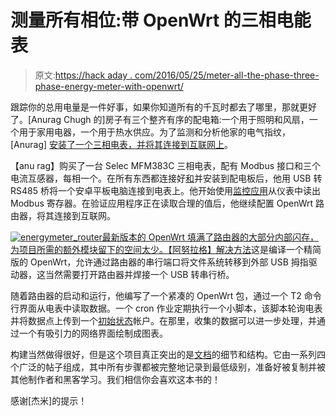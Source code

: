 # 测量所有相位:带 OpenWrt 的三相电能表

> 原文:[https://hack aday . com/2016/05/25/meter-all-the-phase-three-phase-energy-meter-with-openwrt/](https://hackaday.com/2016/05/25/meter-all-the-phases-three-phase-energy-meter-with-openwrt/)

跟踪你的总用电量是一件好事，如果你知道所有的千瓦时都去了哪里，那就更好了。[Anurag Chugh 的]房子有三个整齐有序的配电箱:一个用于照明和风扇，一个用于家用电器，一个用于热水供应。为了监测和分析他家的电气指纹，[Anurag] [安装了一个三相电表，并将其连接到互联网上](http://www.electronicsfaq.com/2016/05/internet-connected-energy-meter.html)。

【anu rag】购买了一台 Selec MFM383C 三相电表，配有 Modbus 接口和三个电流互感器，每相一个。在所有东西都连接好[和](http://www.electronicsfaq.com/2015/12/installing-3-phase-energy-meter-in-your.html)并安装到配电板后，他用 USB 转 RS485 桥将一个安卓平板电脑连接到电表上。他开始使用[监控应用](https://play.google.com/store/apps/details?id=com.Bhavan.Galex)从仪表中读出 Modbus 寄存器。在验证应用程序正在读取合理的值后，他继续配置 OpenWrt 路由器，将其连接到互联网。

[![energymeter_router](../Images/ad3af07133cb403f0ffef4526648cd4c.png)最新版本的 OpenWrt 填满了路由器的大部分内部闪存，为项目所需的额外模块留下的空间太少。【阿努拉格】](https://hackaday.com/wp-content/uploads/2016/05/energymeter_router.jpg)[解决方法](http://www.electronicsfaq.com/2015/12/openwrt-1505-chaos-calmer-on-tl-mr3020.html)这是编译一个精简版的 OpenWrt，允许通过路由器的串行端口将文件系统转移到外部 USB 拇指驱动器，这当然需要打开路由器并焊接一个 USB 转串行桥。

随着路由器的启动和运行，他编写了一个紧凑的 OpenWrt 包，通过一个 T2 命令行界面从电表中读取数据。一个 cron 作业定期执行一个小脚本，该脚本轮询电表并将数据点上传到一个[初始状态](https://initialstate.com/)帐户。在那里，收集的数据可以进一步处理，并通过一个有吸引力的网络界面绘制成图表。

构建当然做得很好，但是这个项目真正突出的是[文档](http://www.electronicsfaq.com/2016/05/internet-connected-energy-meter.html)的细节和结构。它由一系列四个广泛的帖子组成，其中所有步骤都被完整地记录到最低级别，准备好被复制并被其他制作者和黑客学习。我们相信你会喜欢这本书的！

感谢[杰米]的提示！